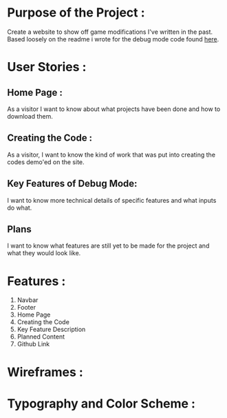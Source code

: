 # Purpose of the Project :

Create a website to show off game modifications I've written in the past.
Based loosely on the readme i wrote for the debug mode code found [here](https://github.com/EonTAS/DebugMode).

# User Stories :

## Home Page :
As a visitor I want to know about what projects have been done and how to download them.


## Creating the Code : 
As a visitor, I want to know the kind of work that was put into creating the codes demo'ed on the site. 


## Key Features of Debug Mode: 
I want to know more technical details of specific features and what inputs do what.

## Plans
I want to know what features are still yet to be made for the project and what they would look like.

# Features :

1. Navbar
2. Footer
3. Home Page
4. Creating the Code
5. Key Feature Description
6. Planned Content
7. Github Link

# Wireframes :


# Typography and Color Scheme :

